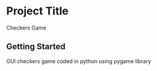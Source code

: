 # Project Title

Checkers Game

## Getting Started

GUI checkers game coded in python using pygame library